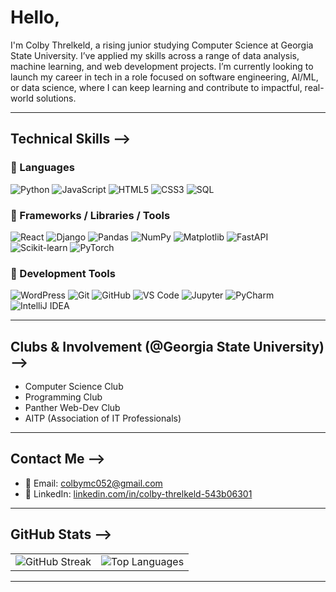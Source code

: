 # Hello, 

I'm Colby Threlkeld, a rising junior studying Computer Science at Georgia State University. I’ve applied my skills across a range of data analysis, machine learning, and web development projects. I’m currently looking to launch my career in tech in a role focused on software engineering, AI/ML, or data science, where I can keep learning and contribute to impactful, real-world solutions.

---

##  Technical Skills -->

### 🔹 Languages
![Python](https://img.shields.io/badge/Python-3776AB?style=flat&logo=python&logoColor=white)
![JavaScript](https://img.shields.io/badge/JavaScript-F7DF1E?style=flat&logo=javascript&logoColor=black)
![HTML5](https://img.shields.io/badge/HTML5-E34F26?style=flat&logo=html5&logoColor=white)
![CSS3](https://img.shields.io/badge/CSS3-1572B6?style=flat&logo=css3&logoColor=white)
![SQL](https://img.shields.io/badge/SQL-4479A1?style=flat&logo=postgresql&logoColor=white)

### 🔹 Frameworks / Libraries / Tools
![React](https://img.shields.io/badge/React-20232A?style=flat&logo=react&logoColor=61DAFB)
![Django](https://img.shields.io/badge/Django-092E20?style=flat&logo=django&logoColor=white)
![Pandas](https://img.shields.io/badge/Pandas-150458?style=flat&logo=pandas&logoColor=white)
![NumPy](https://img.shields.io/badge/NumPy-013243?style=flat&logo=numpy&logoColor=white)
![Matplotlib](https://img.shields.io/badge/Matplotlib-11557c?style=flat&logo=matplotlib&logoColor=white)
![FastAPI](https://img.shields.io/badge/FastAPI-005571?style=flat&logo=fastapi&logoColor=white)
![Scikit-learn](https://img.shields.io/badge/Scikit--learn-F7931E?style=flat&logo=scikit-learn&logoColor=white)
![PyTorch](https://img.shields.io/badge/PyTorch-EE4C2C?style=flat&logo=pytorch&logoColor=white)

### 🔹 Development Tools
![WordPress](https://img.shields.io/badge/WordPress-21759B?style=flat&logo=wordpress&logoColor=white)
![Git](https://img.shields.io/badge/Git-F05032?style=flat&logo=git&logoColor=white)
![GitHub](https://img.shields.io/badge/GitHub-181717?style=flat&logo=github&logoColor=white)
![VS Code](https://img.shields.io/badge/VS%20Code-007ACC?style=flat&logo=visual-studio-code&logoColor=white)
![Jupyter](https://img.shields.io/badge/Jupyter-F37626?style=flat&logo=jupyter&logoColor=white)
![PyCharm](https://img.shields.io/badge/PyCharm-000000?style=flat&logo=pycharm&logoColor=white)
![IntelliJ IDEA](https://img.shields.io/badge/IntelliJ-000000?style=flat&logo=intellij-idea&logoColor=white)

  
---

## Clubs & Involvement (@Georgia State University) -->

- Computer Science Club  
- Programming Club  
- Panther Web-Dev Club  
- AITP (Association of IT Professionals)

---

## Contact Me -->

- 📧 Email: [colbymc052@gmail.com](mailto:colbymc052@gmail.com)  
- 🔗 LinkedIn: [linkedin.com/in/colby-threlkeld-543b06301](https://www.linkedin.com/in/colby-threlkeld-543b06301/)  

---

## GitHub Stats -->

<table>
  <tr>
    <td>
      <img src="https://streak-stats.demolab.com?user=Colby-Threlkeld&theme=default" alt="GitHub Streak" />
    </td>
    <td>
      <img src="https://github-readme-stats.vercel.app/api/top-langs/?username=Colby-Threlkeld&layout=compact&theme=default" alt="Top Languages" />
    </td>
  </tr>
</table>

---
